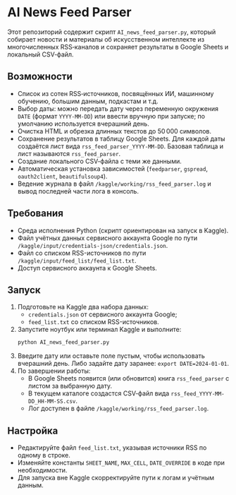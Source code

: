 # AI News Feed Parser

Этот репозиторий содержит скрипт `AI_news_feed_parser.py`, который собирает новости и материалы об искусственном интеллекте из многочисленных RSS‑каналов и сохраняет результаты в Google Sheets и локальный CSV‑файл.

## Возможности
- Список из сотен RSS‑источников, посвящённых ИИ, машинному обучению, большим данным, подкастам и т.д.
- Выбор даты: можно передать дату через переменную окружения `DATE` (формат `YYYY-MM-DD`) или ввести вручную при запуске; по умолчанию используется вчерашний день.
- Очистка HTML и обрезка длинных текстов до 50 000 символов.
- Сохранение результатов в таблицу Google Sheets. Для каждой даты создаётся лист вида `rss_feed_parser_YYYY-MM-DD`. Базовая таблица и лист называются `rss_feed_parser`.
- Создание локального CSV‑файла с теми же данными.
- Автоматическая установка зависимостей (`feedparser`, `gspread`, `oauth2client`, `beautifulsoup4`).
- Ведение журнала в файл `/kaggle/working/rss_feed_parser.log` и вывод последней части лога в консоль.

## Требования
- Среда исполнения Python (скрипт ориентирован на запуск в Kaggle).
- Файл учётных данных сервисного аккаунта Google по пути `/kaggle/input/credentials-json/credentials.json`.
- Файл со списком RSS-источников по пути `/kaggle/input/feed_list/feed_list.txt`.
- Доступ сервисного аккаунта к Google Sheets.

## Запуск
1. Подготовьте на Kaggle два набора данных:
   - `credentials.json` от сервисного аккаунта Google;
   - `feed_list.txt` со списком RSS-источников.
2. Запустите ноутбук или терминал Kaggle и выполните:
   ```bash
   python AI_news_feed_parser.py
   ```
3. Введите дату или оставьте поле пустым, чтобы использовать вчерашний день. Либо задайте дату заранее: `export DATE=2024-01-01`.
4. По завершении работы:
   - В Google Sheets появится (или обновится) книга `rss_feed_parser` с листом за выбранную дату.
   - В текущем каталоге создастся CSV‑файл вида `rss_feed_YYYY-MM-DD_HH-MM-SS.csv`.
   - Лог доступен в файле `/kaggle/working/rss_feed_parser.log`.

## Настройка
- Редактируйте файл `feed_list.txt`, указывая источники RSS по одному в строке.
- Изменяйте константы `SHEET_NAME`, `MAX_CELL`, `DATE_OVERRIDE` в коде при необходимости.
- Для запуска вне Kaggle скорректируйте пути к логам и учётным данным.

